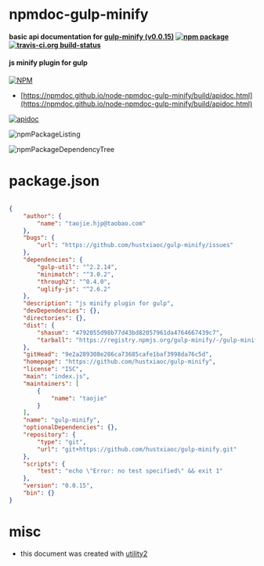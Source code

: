 # npmdoc-gulp-minify

#### basic api documentation for  [gulp-minify (v0.0.15)](https://github.com/hustxiaoc/gulp-minify)  [![npm package](https://img.shields.io/npm/v/npmdoc-gulp-minify.svg?style=flat-square)](https://www.npmjs.org/package/npmdoc-gulp-minify) [![travis-ci.org build-status](https://api.travis-ci.org/npmdoc/node-npmdoc-gulp-minify.svg)](https://travis-ci.org/npmdoc/node-npmdoc-gulp-minify)

#### js minify plugin for gulp

[![NPM](https://nodei.co/npm/gulp-minify.png?downloads=true&downloadRank=true&stars=true)](https://www.npmjs.com/package/gulp-minify)

- [https://npmdoc.github.io/node-npmdoc-gulp-minify/build/apidoc.html](https://npmdoc.github.io/node-npmdoc-gulp-minify/build/apidoc.html)

[![apidoc](https://npmdoc.github.io/node-npmdoc-gulp-minify/build/screenCapture.buildCi.browser.%252Ftmp%252Fbuild%252Fapidoc.html.png)](https://npmdoc.github.io/node-npmdoc-gulp-minify/build/apidoc.html)

![npmPackageListing](https://npmdoc.github.io/node-npmdoc-gulp-minify/build/screenCapture.npmPackageListing.svg)

![npmPackageDependencyTree](https://npmdoc.github.io/node-npmdoc-gulp-minify/build/screenCapture.npmPackageDependencyTree.svg)



# package.json

```json

{
    "author": {
        "name": "taojie.hjp@taobao.com"
    },
    "bugs": {
        "url": "https://github.com/hustxiaoc/gulp-minify/issues"
    },
    "dependencies": {
        "gulp-util": "^2.2.14",
        "minimatch": "^3.0.2",
        "through2": "^0.4.0",
        "uglify-js": "^2.6.2"
    },
    "description": "js minify plugin for gulp",
    "devDependencies": {},
    "directories": {},
    "dist": {
        "shasum": "4792055d98b77d43bd82057961da4764667439c7",
        "tarball": "https://registry.npmjs.org/gulp-minify/-/gulp-minify-0.0.15.tgz"
    },
    "gitHead": "9e2a289308e286ca73685cafe1baf3998da76c5d",
    "homepage": "https://github.com/hustxiaoc/gulp-minify",
    "license": "ISC",
    "main": "index.js",
    "maintainers": [
        {
            "name": "taojie"
        }
    ],
    "name": "gulp-minify",
    "optionalDependencies": {},
    "repository": {
        "type": "git",
        "url": "git+https://github.com/hustxiaoc/gulp-minify.git"
    },
    "scripts": {
        "test": "echo \"Error: no test specified\" && exit 1"
    },
    "version": "0.0.15",
    "bin": {}
}
```



# misc
- this document was created with [utility2](https://github.com/kaizhu256/node-utility2)
